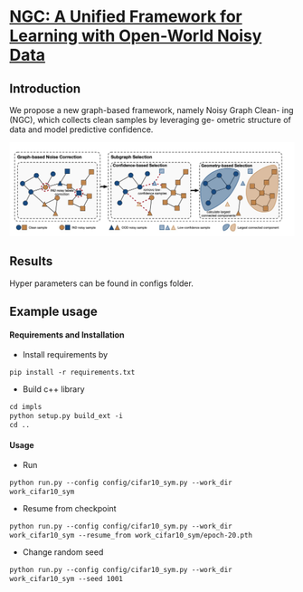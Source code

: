 # [NGC: A Unified Framework for Learning with Open-World Noisy Data](https://arxiv.org/abs/2108.11035)

## Introduction

We propose a new graph-based framework, namely Noisy Graph Clean- ing (NGC), which collects clean samples by leveraging
ge- ometric structure of data and model predictive confidence.

![流程](papers/ICCV2021-NGC/resources/procedure.jpg)

## Results

Hyper parameters can be found in configs folder.

## Example usage

#### Requirements and Installation

* Install requirements by

```
pip install -r requirements.txt
```

* Build c++ library

```
cd impls
python setup.py build_ext -i
cd ..
```

#### Usage

* Run

```
python run.py --config config/cifar10_sym.py --work_dir work_cifar10_sym
```

* Resume from checkpoint

```
python run.py --config config/cifar10_sym.py --work_dir work_cifar10_sym --resume_from work_cifar10_sym/epoch-20.pth
```

* Change random seed

```
python run.py --config config/cifar10_sym.py --work_dir work_cifar10_sym --seed 1001
```
